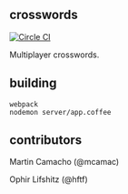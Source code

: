 crosswords
----------
[![Circle CI](https://circleci.com/gh/mcamac/crosswords.svg?style=svg)](https://circleci.com/gh/mcamac/crosswords)

Multiplayer crosswords.


building
--------

```
webpack
nodemon server/app.coffee
```

contributors
------------

Martin Camacho (@mcamac)

Ophir Lifshitz (@hftf)
